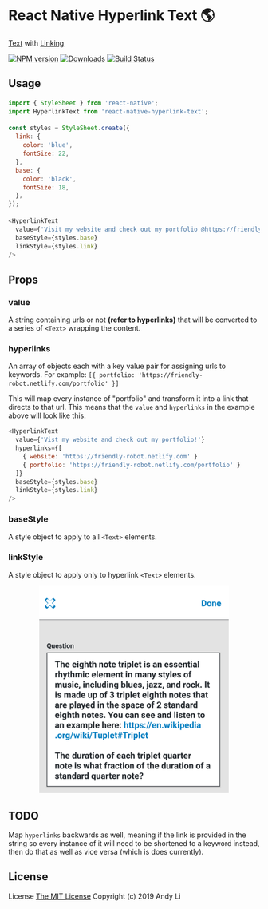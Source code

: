 # React Native Hyperlink Text :earth_americas:

[Text](https://facebook.github.io/react-native/docs/text) with [Linking](https://facebook.github.io/react-native/docs/linking)

[![NPM version][npm-image]][npm-url]
[![Downloads][downloads-image]][npm-url]
[![Build Status][travis-image]][travis-url]

## Usage
```javascript
import { StyleSheet } from 'react-native';
import HyperlinkText from 'react-native-hyperlink-text';

const styles = StyleSheet.create({
  link: {
    color: 'blue',
    fontSize: 22,
  },
  base: {
    color: 'black',
    fontSize: 18,
  },
});

<HyperlinkText
  value={'Visit my website and check out my portfolio @https://friendly-robot.netlify.com/portfolio'}
  baseStyle={styles.base}
  linkStyle={styles.link}
/>
```
## Props

### value
A string containing urls or not **(refer to hyperlinks)** that will be converted to a series of `<Text>` wrapping the content.

### hyperlinks
An array of objects each with a key value pair for assigning urls to keywords.
For example: `[{ portfolio: 'https://friendly-robot.netlify.com/portfolio' }]`

This will map every instance of "portfolio" and transform it into a link that directs to that url. This means that the `value` and `hyperlinks` in the example above will look like this:

```javascript
<HyperlinkText
  value={'Vist my website and check out my portfolio!'}
  hyperlinks={[
    { website: 'https://friendly-robot.netlify.com' }
    { portfolio: 'https://friendly-robot.netlify.com/portfolio' }
  ]}
  baseStyle={styles.base}
  linkStyle={styles.link}
/>
```
### baseStyle
A style object to apply to all `<Text>` elements.

### linkStyle
A style object to apply only to hyperlink `<Text>` elements.

<p align="center">
  <img src="https://raw.githubusercontent.com/friendly-robot/react-native-hyperlink-text/master/screenshot.png" width="380" alt="React Native Hyperlink Text">
</p>

## TODO
Map `hyperlinks` backwards as well, meaning if the link is provided in the string so every instance of it will need to be shortened to a keyword instead, then do that as well as vice versa (which is does currently).

## License
License [The MIT License](http://opensource.org/licenses/MIT)
Copyright (c) 2019 Andy Li

[downloads-image]: https://img.shields.io/npm/dm/react-native-hyperlink-text.svg
[npm-url]: https://www.npmjs.com/package/react-native-hyperlink-text
[npm-image]: https://img.shields.io/npm/v/react-native-hyperlink-text.svg

[travis-url]: https://travis-ci.org/friendly-robot/react-native-hyperlink-text
[travis-image]: https://img.shields.io/travis/friendly-robot/react-native-hyperlink-text/master.svg
